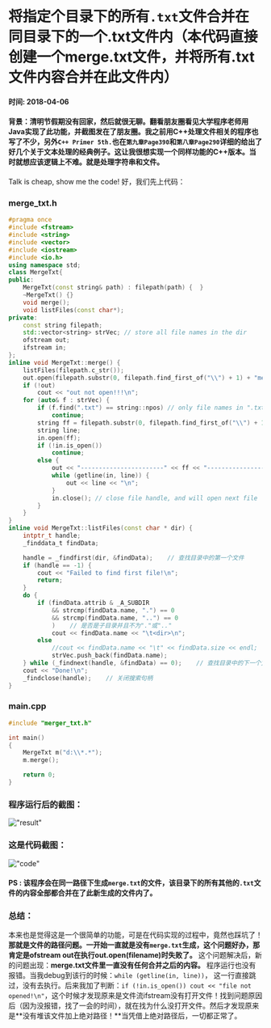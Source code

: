 将指定个目录下的所有`.txt`文件合并在同目录下的一个.txt文件内（本代码直接创建一个merge.txt文件，并将所有.txt文件内容合并在此文件内）
==============
#### 时间: 2018-04-06
#### 背景：清明节假期没有回家，然后就很无聊。翻看朋友圈看见大学程序老师用Java实现了此功能，并截图发在了朋友圈。我之前用C++处理文件相关的程序也写了不少，另外`C++ Primer 5th.`也在`第九章Page390`和`第八章Page290`详细的给出了好几个关于文本处理的经典例子。这让我很想实现一个同样功能的C++版本。当时就想应该逻辑上不难。就是处理字符串和文件。

Talk is cheap, show me the code! 好，我们先上代码：
### merge_txt.h
```cpp
#pragma once
#include <fstream>
#include <string>
#include <vector>
#include <iostream>
#include <io.h>
using namespace std;
class MergeTxt{
public:
    MergeTxt(const string& path) : filepath(path) {  }
    ~MergeTxt() {}
    void merge();
    void listFiles(const char*);
private:
    const string filepath;
    std::vector<string> strVec; // store all file names in the dir
    ofstream out;
    ifstream in;
};
inline void MergeTxt::merge() {
    listFiles(filepath.c_str());
    out.open(filepath.substr(0, filepath.find_first_of("\\") + 1) + "merge.txt");
    if (!out)
        cout << "out not open!!!\n";
    for (auto& f : strVec) {
        if (f.find(".txt") == string::npos) // only file names in ".txt" format can be handled
            continue;
        string ff = filepath.substr(0, filepath.find_first_of("\\") + 1) + f;
        string line;
        in.open(ff);
        if (!in.is_open())
            continue;
        else {
            out << "-----------------------" << ff << "-------------------\n";
            while (getline(in, line)) {
                out << line << "\n";
            }
            in.close(); // close file handle, and will open next file
        }
    }
}
inline void MergeTxt::listFiles(const char * dir) {
    intptr_t handle;
    _finddata_t findData;

    handle = _findfirst(dir, &findData);    // 查找目录中的第一个文件
    if (handle == -1) {
        cout << "Failed to find first file!\n";
        return;
    }
    do {
        if (findData.attrib & _A_SUBDIR
            && strcmp(findData.name, ".") == 0
            && strcmp(findData.name, "..") == 0
            )    // 是否是子目录并且不为"."或".."
            cout << findData.name << "\t<dir>\n";
        else
            //cout << findData.name << "\t" << findData.size << endl;
            strVec.push_back(findData.name);
    } while (_findnext(handle, &findData) == 0);    // 查找目录中的下一个文件
    cout << "Done!\n";
    _findclose(handle);    // 关闭搜索句柄
}
```

### main.cpp
```cpp
#include "merger_txt.h"

int main()
{
    MergeTxt m("d:\\*.*");
    m.merge();

    return 0;
}
```

### 程序运行后的截图：<br />
!["result"](https://github.com/tycao/tycao.github.io/blob/master/merge_txt_src/result.png "result")<br />

### 这是代码截图：<br />
!["code"](https://github.com/tycao/tycao.github.io/blob/master/merge_txt_src/merge_done2.png "code")<br />

#### PS : 该程序会在同一路径下生成`merge.txt`的文件，该目录下的所有其他的`.txt`文件的内容全部都合并在了此新生成的文件内了。

### 总结：
本来也是觉得这是一个很简单的功能，可是在代码实现的过程中，竟然也踩坑了！**那就是文件的路径问题。一开始一直就是没有`merge.txt`生成，这个问题好办，那肯定是ofstream out在执行out.open(filename)时失败了。** 这个问题解决后，新的问题出现：**merge.txt文件里一直没有任何合并之后的内容。**
程序运行也没有报错。当我debug到该行的时候：`while (getline(in, line))`， 这一行直接跳过，没有去执行。后来我加了判断：`if (!in.is_open()) cout << "file not opened!\n"`，这个时候才发现原来是文件流ifstream没有打开文件！找到问题原因后（因为没报错，找了一会的时间），就在找为什么没打开文件。然后才发现原来是**没有堆该文件加上绝对路径！**当凭借上绝对路径后，一切都正常了。




